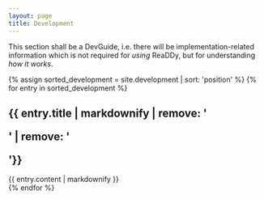 ```yaml
---
layout: page
title: Development
---
```


This section shall be a DevGuide, i.e. there will be implementation-related information which 
is not required for _using_ ReaDDy, but for understanding _how it works_.

{% assign sorted_development = site.development | sort: 'position' %}
{% for entry in sorted_development %}
<section id="{{ entry.sectionName }}">
<h1>{{ entry.title | markdownify | remove: '<p>' | remove: '</p>'}}</h1>
{{ entry.content | markdownify }}
</section>
{% endfor %}
